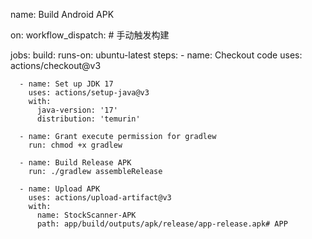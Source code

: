 name: Build Android APK

on:
  workflow_dispatch: # 手动触发构建

jobs:
  build:
    runs-on: ubuntu-latest
    steps:
      - name: Checkout code
        uses: actions/checkout@v3

      - name: Set up JDK 17
        uses: actions/setup-java@v3
        with:
          java-version: '17'
          distribution: 'temurin'

      - name: Grant execute permission for gradlew
        run: chmod +x gradlew

      - name: Build Release APK
        run: ./gradlew assembleRelease

      - name: Upload APK
        uses: actions/upload-artifact@v3
        with:
          name: StockScanner-APK
          path: app/build/outputs/apk/release/app-release.apk# APP
